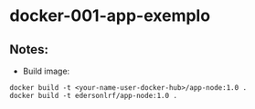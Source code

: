 # docker-001-app-exemplo

## Notes:

- Build image:

```
docker build -t <your-name-user-docker-hub>/app-node:1.0 .
docker build -t edersonlrf/app-node:1.0 .
```
